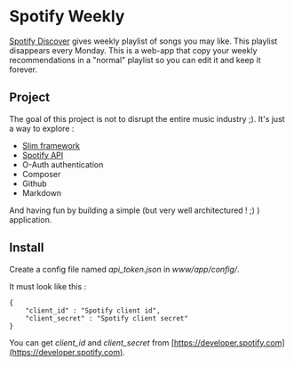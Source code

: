 # Spotify Weekly
[Spotify Discover](https://press.spotify.com/it/2015/07/20/introducing-discover-weekly-your-ultimate-personalised-playlist/) gives weekly playlist of songs you may like. This playlist disappears every Monday. This is a web-app that copy your weekly recommendations in a "normal" playlist so you can edit it and keep it forever.

## Project
The goal of this project is not to disrupt the entire music industry ;). It's just a way to explore :
* [Slim framework](http://www.slimframework.com)
* [Spotify API](https://developer.spotify.com/web-api/)
* O-Auth authentication
* Composer
* Github
* Markdown

And having fun by building a simple (but very well architectured ! ;) ) application.

## Install
Create a config file named *api_token.json* in *www/app/config/*.

It must look like this :
```
{
    "client_id" : "Spotify client id",
    "client_secret" : "Spotify client secret"
}
```

You can get *client_id* and *client_secret* from [https://developer.spotify.com](https://developer.spotify.com).
